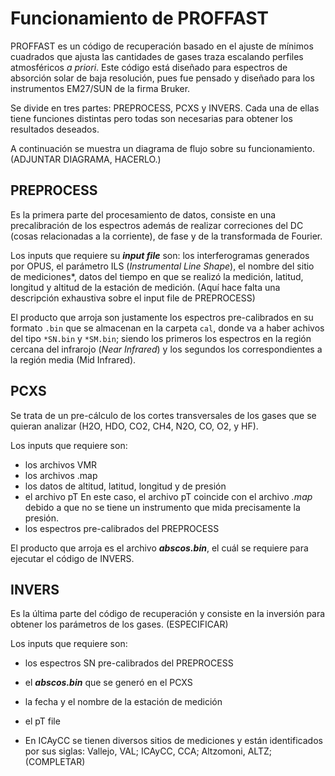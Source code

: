 # Funcionamiento de PROFFAST

PROFFAST es un código de recuperación basado en el ajuste de mínimos cuadrados que ajusta las cantidades de gases traza escalando perfiles atmosféricos _a priori_. Este código está diseñado para espectros de absorción solar de baja resolución, pues fue pensado y diseñado para los instrumentos EM27/SUN de la firma Bruker. 

Se divide en tres partes: PREPROCESS, PCXS y INVERS. Cada una de ellas tiene funciones distintas pero todas son necesarias para obtener los resultados deseados.

A continuación se muestra un diagrama de flujo sobre su funcionamiento. (ADJUNTAR DIAGRAMA, HACERLO.)

## PREPROCESS

Es la primera parte del procesamiento de datos, consiste en una precalibración de los espectros además de realizar correciones del DC (cosas relacionadas a la corriente), de fase y de la transformada de Fourier.

Los inputs que requiere su ___input file___ son: los interferogramas generados por OPUS, el parámetro ILS (_Instrumental Line Shape_), el nombre del sitio de mediciones*, datos del tiempo en que se realizó la medición, latitud, longitud y altitud de la estación de medición. (Aquí hace falta una descripción exhaustiva sobre el input file de PREPROCESS)

El producto que arroja son justamente los espectros pre-calibrados en su formato `.bin` que se almacenan en la carpeta `cal`, donde va a haber achivos del tipo `*SN.bin` y `*SM.bin`; siendo los primeros los espectros en la región cercana del infrarojo (_Near Infrared_) y los segundos los correspondientes a la región media (Mid Infrared).  


## PCXS

Se trata de un pre-cálculo de los cortes transversales de los gases que se quieran analizar (H2O, HDO, CO2, CH4, N2O, CO, O2, y HF). 

Los inputs que requiere son: 
  * los archivos VMR 
  * los archivos .map 
  * los datos de altitud, latitud, longitud y de presión
  * el archivo pT
    En este caso, el archivo pT coincide con el archivo _.map_ debido a que no se tiene un instrumento que mida precisamente la presión. 
  * los espectros pre-calibrados del PREPROCESS

El producto que arroja es el archivo ___abscos.bin___, el cuál se requiere para ejecutar el código de INVERS.

## INVERS

Es la última parte del código de recuperación y consiste en la inversión para obtener los parámetros de los gases. (ESPECIFICAR)

Los inputs que requiere son:
  * los espectros SN pre-calibrados del PREPROCESS
  * el ___abscos.bin___ que se generó en el PCXS
  * la fecha y el nombre de la estación de medición
  * el pT file





* En ICAyCC se tienen diversos sitios de mediciones y están identificados por sus siglas: Vallejo, VAL; ICAyCC, CCA; Altzomoni, ALTZ; (COMPLETAR)
